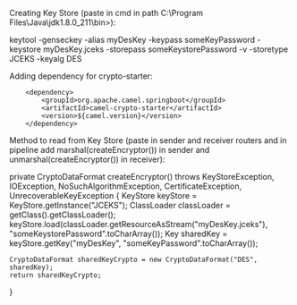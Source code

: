 Creating Key Store (paste in cmd in path C:\Program Files\Java\jdk1.8.0_211\bin>):

keytool -genseckey -alias myDesKey -keypass someKeyPassword -keystore myDesKey.jceks -storepass someKeystorePassword -v -storetype JCEKS -keyalg DES

Adding dependency for crypto-starter:

		<dependency>
			<groupId>org.apache.camel.springboot</groupId>
			<artifactId>camel-crypto-starter</artifactId>
			<version>${camel.version}</version>
		</dependency>

Method to read from Key Store (paste in sender and receiver routers and in pipeline add marshal(createEncryptor()) in sender and unmarshal(createEncryptor()) in receiver):

private CryptoDataFormat createEncryptor() throws KeyStoreException, IOException, NoSuchAlgorithmException,
CertificateException, UnrecoverableKeyException {
KeyStore keyStore = KeyStore.getInstance("JCEKS");
ClassLoader classLoader = getClass().getClassLoader();
keyStore.load(classLoader.getResourceAsStream("myDesKey.jceks"), "someKeystorePassword".toCharArray());
Key sharedKey = keyStore.getKey("myDesKey", "someKeyPassword".toCharArray());

	CryptoDataFormat sharedKeyCrypto = new CryptoDataFormat("DES", sharedKey);
	return sharedKeyCrypto;
}